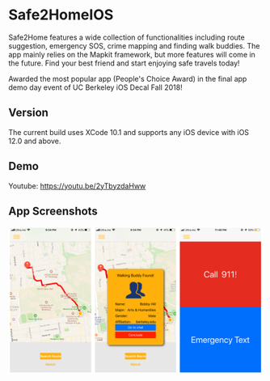 # Safe2HomeIOS
Safe2Home features a wide collection of functionalities including route suggestion, emergency SOS, crime mapping and finding walk buddies. The app mainly relies on the Mapkit framework, but more features will come in the future. Find your best friend and start enjoying safe travels today!

Awarded the most popular app (People's Choice Award) in the final app demo day event of UC Berkeley iOS Decal Fall 2018!

## Version
The current build uses XCode 10.1 and supports any iOS device with iOS 12.0 and above.

## Demo
Youtube: https://youtu.be/2yTbyzdaHww

## App Screenshots
![Alt text](https://github.com/Kan-Liu/Safe2HomeIOS/blob/master/Scrrenshots.png)
